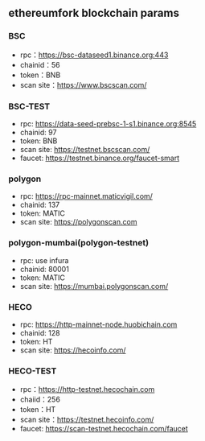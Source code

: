 ## ethereumfork blockchain params
### BSC
- rpc：https://bsc-dataseed1.binance.org:443
- chainid：56
- token：BNB
- scan site：https://www.bscscan.com/

### BSC-TEST
- rpc: https://data-seed-prebsc-1-s1.binance.org:8545
- chainid: 97
- token: BNB
- scan site: https://testnet.bscscan.com/
- faucet: https://testnet.binance.org/faucet-smart

### polygon
- rpc: https://rpc-mainnet.maticvigil.com/
- chainid: 137
- token: MATIC
- scan site: https://polygonscan.com

### polygon-mumbai(polygon-testnet)
- rpc: use infura
- chainid: 80001
- token: MATIC
- scan site: https://mumbai.polygonscan.com/

### HECO
- rpc: https://http-mainnet-node.huobichain.com
- chainid: 128
- token: HT
- scan site: https://hecoinfo.com/

### HECO-TEST
- rpc：https://http-testnet.hecochain.com
- chaiid：256
- token：HT
- scan site：https://testnet.hecoinfo.com/
- faucet: https://scan-testnet.hecochain.com/faucet